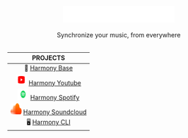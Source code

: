 <p align="center">
  <br>
  <img src="https://raw.githubusercontent.com/SLHarmony/.github/main/profile/harmony-full-white.svg" width="50%" />
  <br>
  <br>
  Synchronize your music, from everywhere
  <br>
  <br>
</p>

|  PROJECTS |
|:--:|
| 🔧 [Harmony Base](https://github.com/SLHarmony/SLHarmonyBase) |
| <img src="https://raw.githubusercontent.com/SLHarmony/.github/main/profile/youtube.svg" width="25" height="25" /> [Harmony Youtube](https://github.com/SLHarmony/SLHarmonyYoutube) |
| <img src="https://raw.githubusercontent.com/SLHarmony/.github/main/profile/spotify.svg" width="25" height="25" /> [Harmony Spotify](https://github.com/SLHarmony/SLHarmonySpotify) |
| <img src="https://raw.githubusercontent.com/SLHarmony/.github/main/profile/soundcloud.svg" width="25" height="25" /> [Harmony Soundcloud](https://github.com/SLHarmony/SLHarmonySoundcloud) |
| 🖥️ [Harmony CLI](https://github.com/SLHarmony/SLHarmonyCLI) |


